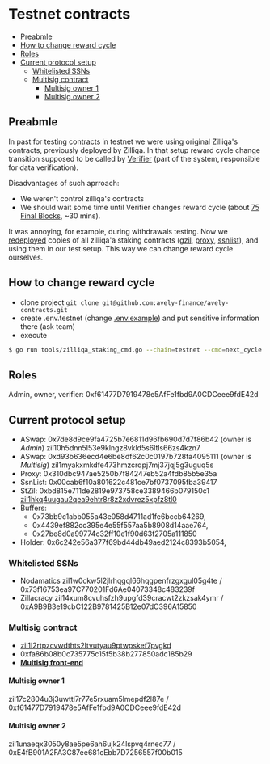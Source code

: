 # Testnet contracts

<!-- MarkdownTOC -->

- [Preabmle](#preabmle)
- [How to change reward cycle](#how-to-change-reward-cycle)
- [Roles](#roles)
- [Current protocol setup](#current-protocol-setup)
    - [Whitelisted SSNs](#whitelisted-ssns)
    - [Multisig contract](#multisig-contract)
        - [Multisig owner 1](#multisig-owner-1)
        - [Multisig owner 2](#multisig-owner-2)

<!-- /MarkdownTOC -->


## Preabmle

In past for testing contracts in testnet we were using original Zilliqa's contracts, previously deployed by Zilliqa.
In that setup reward cycle change transition supposed to be called by [Verifier](https://dev.zilliqa.com/docs/staking/phase1/staking-phase1-overview/) (part of the system, responsible for data verification).

Disadvantages of such aprroach:

* We weren't control zilliqa's contracts
* We should wait some time until Verifier changes reward cycle (about [75 Final Blocks](https://dev.zilliqa.com/docs/staking/phase1/staking-general-information/#testnet), ~30 mins).

It was annoying, for example, during withdrawals testing.
Now we [redeployed](https://github.com/avely-finance/avely-contracts/blob/main/docs/tools.md#deploy-zilliqa-staking-contracts) copies of all zilliqa'a staking contracts ([gzil](https://github.com/Zilliqa/staking-contract/blob/main/contracts/gzil.scilla),
[proxy](https://github.com/Zilliqa/staking-contract/blob/main/contracts/proxy.scilla),
[ssnlist](https://github.com/Zilliqa/staking-contract/blob/main/contracts/ssnlist.scilla)), and using them in our test setup.
This way we can change reward cycle ourselves.

## How to change reward cycle

* clone project `git clone git@github.com:avely-finance/avely-contracts.git`
* create .env.testnet (change [.env.example](https://github.com/avely-finance/avely-contracts/blob/main/.env.example)) and put sensitive information there (ask team)
* execute
```sh
$ go run tools/zilliqa_staking_cmd.go --chain=testnet --cmd=next_cycle
```

## Roles

Admin, owner, verifier: 0xf61477D7919478e5AfFe1fbd9A0CDCeee9fdE42d

## Current protocol setup

* ASwap: 0x7de8d9ce9fa4725b7e6811d96fb690d7d7f86b42 (owner is *Admin*) zil10h5dnn5l53e9klngz8vkld5s6ltls66zs4kzn7
* ASwap: 0xd93b636ecd4e6be8df62c0c0197b728fa4095111 (owner is *Multisig*) zil1myakxmkdfe473hmzcrqpj7mj37jqj5g3uguq5s
* Proxy: 0x310dbc947ae5250b7f84247eb52a4fdb85b5e35a
* SsnList: 0x00cab6f10a801622c481ce7bf0737095fba39417
* StZil: 0xbd815e711de2819e973758ce3389466b079150c1 [zil1hkq4uugau2qea9ehtr8r8z2xdvrez5xpfz8tl0](https://viewblock.io/zilliqa/address/zil1hkq4uugau2qea9ehtr8r8z2xdvrez5xpfz8tl0?network=testnet)
* Buffers:
  * 0x73bb9c1abb055a43e058d4711ad1fe6bccb64269,
  * 0x4439ef882cc395e4e55f557aa5b8908d14aae764,
  * 0x27be8d0a99774c32ff10e1f90d63f2705a111850
* Holder: 0x6c242e56a377f69bd44db49aed2124c8393b5054,

### Whitelisted SSNs

* Nodamatics zil1w0ckw5l2jlrhqgql66hqgpenfrzgxgul05g4te / 0x73f16753ea97C770201Fd6Ae04073348c483239f
* Zillacracy zil14xum8cvuhsfzh9upgfd39cracwt2zkzsak4ymr / 0xA9B9B3e19cbC122B9781425B12e07dC396A15850

### Multisig contract

* [zil1l2rtpzcvwdthts2ltvutyau9ptwpskef7pvgkd](https://viewblock.io/zilliqa/address/zil1l2rtpzcvwdthts2ltvutyau9ptwpskef7pvgkd?network=testnet)
* 0xfa86b08b0c735775c15f5b38b277850adc185b29
* [**Multisig front-end**](https://avely-multisig.web.app/#/login)

#### Multisig owner 1

zil17c2804u3j3uwttl7r77e5rxuam5lmepdf2l87e / 0xf61477D7919478e5AfFe1fbd9A0CDCeee9fdE42d

#### Multisig owner 2

zil1unaeqx3050y8ae5pe6ah6ujk24lspvq4rnec77 / 0xE4fB901A2FA3C87ee681cEbb7D7256557f00b015
